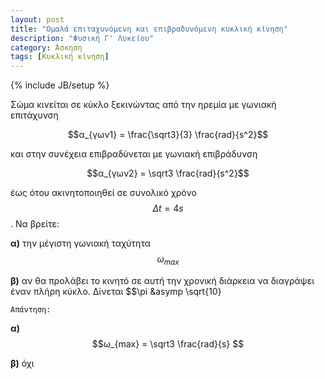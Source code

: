 ```yaml
---
layout: post
title: "Ομαλά επιταχυνόμενη και επιβραδυνόμενη κυκλική κίνηση"
description: "Φυσική Γ' Λυκείου"
category: Άσκηση
tags: [Κυκλική κίνηση]
---
```

{% include JB/setup %}



Σώμα κινείται σε κύκλο ξεκινώντας από την ηρεμία με γωνιακή επιτάχυνση 


$$α_{γων1} = \frac{\sqrt3}{3} \frac{rad}{s^2}$$ 


και στην συνέχεια επιβραδύνεται με γωνιακή επιβράδυνση 


$$α_{γων2} = \sqrt3 \frac{rad}{s^2}$$


έως ότου ακινητοποιηθεί σε συνολικό χρόνο $$Δt = 4s$$. Να βρείτε:

**α)** την μέγιστη γωνιακή ταχύτητα $$ω_{max}$$

**β)** αν θα προλάβει το κινητό σε αυτή την χρονική διάρκεια να διαγράψει έναν πλήρη κύκλο. Δίνεται $$\pi \&asymp \sqrt{10}


`Απάντηση:`

**α)** $$ω_{max} = \sqrt3 \frac{rad}{s} $$

**β)** όχι